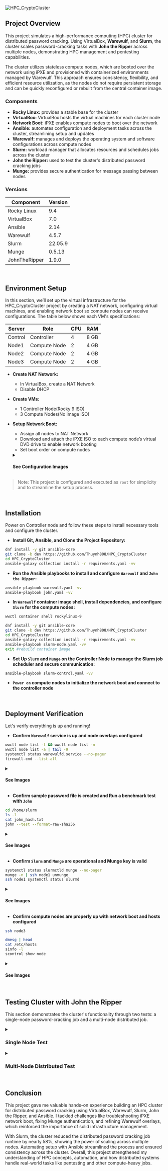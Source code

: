 ![HPC_CryptoCluster](https://i.imgur.com/31TiOpL.png)

## Project Overview
This project simulates a high-performance computing (HPC) cluster for distributed password cracking. Using VirtualBox, **Warewulf**, and **Slurm**, the cluster scales password-cracking tasks with **John the Ripper** across multiple nodes, demonstrating HPC management and pentesting capabilities.

The cluster utilizes stateless compute nodes, which are booted over the network using iPXE and provisioned with containerized environments managed by Warewulf. This approach ensures consistency, flexibility, and efficient resource utilization, as the nodes do not require persistent storage and can be quickly reconfigured or rebuilt from the central container image.

### Components

- **Rocky Linux:** provides a stable base for the cluster
- **VirtualBox:** VirtualBox hosts the virtual machines for each cluster node
- **Network Boot:** iPXE enables compute nodes to boot over the network
- **Ansible:** automates configuration and deployment tasks across the cluster, streamlining setup and updates
- **Warewulf:** manages and deploys the operating system and software configurations across compute nodes
- **Slurm:** workload manager that allocates resources and schedules jobs across the cluster
- **John the Ripper:** used to test the cluster's distributed password cracking jobs
- **Munge:** provides secure authentication for message passing between nodes

### Versions

| Component      | Version  |
|----------------|----------|
| Rocky Linux    | 9.4      |
| VirtualBox     | 7.0      |   
| Ansible        | 2.14     |   
| Warewulf       | 4.5.7    |   
| Slurm          | 22.05.9  |
| Munge          | 0.5.13   |
| JohnTheRipper  | 1.9.0    |

<br>

## Environment Setup

In this section, we’ll set up the virtual infrastructure for the HPC_CryptoCluster project by creating a NAT network, configuring virtual machines, and enabling network boot so compute nodes can receive configurations. The table below shows each VM's specifications:

| Server         | Role              | CPU | RAM  |
|----------------|-------------------|-----|------|
| Control        | Controller        | 4   | 8 GB |
| Node1          | Compute Node      | 2   | 4 GB |     
| Node2          | Compute Node      | 2   | 4 GB |    
| Node3          | Compute Node      | 2   | 4 GB |  

- **Create NAT Network:**
  - In VirtualBox, create a NAT Network
  - Disable DHCP
- **Create VMs:**
  - 1 Controller Node(Rocky 9 ISO)
  - 3 Compute Nodes(No image ISO)
- **Setup Network Boot:**
  - Assign all nodes to NAT Network
  - Download and attach the iPXE ISO to each compute node’s virtual DVD drive to enable network booting
  - Set boot order on compute nodes
  <details close>
  <summary> <h4>See Configuration Images</h4> </summary>
  
  ![HPC_CryptoCluster](https://i.imgur.com/v4cEmFA.png)
  ![HPC_CryptoCluster](https://i.imgur.com/ggrAsG8.png)
  ![HPC_CryptoCluster](https://i.imgur.com/FaFgG7i.png)

  </details>
> Note: This project is configured and executed as `root` for simplicity and to streamline the setup process.
<br>   

## Installation

Power on Controller node and follow these steps to install necessary tools and configure the cluster.

- **Install Git, Ansible, and Clone the Project Repository:**
```bash
dnf install -y git ansible-core
git clone -b dev https://github.com/Thuynh808/HPC_CryptoCluster
cd HPC_CryptoCluster
ansible-galaxy collection install -r requirements.yaml -vv
```
- **Run the Ansible playbooks to install and configure `Warewulf` and `John the Ripper`:**
```bash
ansible-playbook warewulf.yaml -vv
ansible-playbook john.yaml -vv
```
- **In `Warewulf` container image shell, install dependencies, and configure `Slurm` for the compute nodes:**
```bash
wwctl container shell rockylinux-9
```
```bash
dnf install -y git ansible-core
git clone -b dev https://github.com/Thuynh808/HPC_CryptoCluster
cd HPC_CryptoCluster
ansible-galaxy collection install -r requirements.yaml -vv
ansible-playbook slurm-node.yaml -vv
exit #rebuild container image
```
- **Set Up `Slurm` and `Munge` on the Controller Node to manage the Slurm job scheduler and secure communication:**
```bash
ansible-playbook slurm-control.yaml -vv
```
- **`Power on` compute nodes to initialize the network boot and connect to the controller node**

<br>

## Deployment Verification

Let's verify everything is up and running!

- **Confirm `Warewulf` service is up and node overlays configured**
```bash
wwctl node list -l && wwctl node list -n
wwctl node list -a | tail -9
systemctl status warewulfd.service --no-pager
firewall-cmd --list-all
```
  <details close>
  <summary> <h4>See Images</h4> </summary>
  
  ![HPC_CryptoCluster](https://i.imgur.com/Julx1xb.png)
  ![HPC_CryptoCluster](https://i.imgur.com/82vV2aF.png)
  <br><br>
  </details>
  
- **Confirm sample password file is created and Run a benchmark test with `John`**
```bash
cd /home/slurm
ls -l
cat john_hash.txt
john --test --format=raw-sha256
```
  <details close>
  <summary> <h4>See Images</h4> </summary>
  
  ![HPC_CryptoCluster](https://i.imgur.com/UCc5IMD.png)
  <br><br>
  </details>
  
- **Confirm `Slurm` and `Munge` are operational and Munge key is valid**
```bash
systemctl status slurmctld munge --no-pager
munge -n | ssh node1 unmunge
ssh node1 systemctl status slurmd
```
  <details close>
  <summary> <h4>See Images</h4> </summary>
  
  ![HPC_CryptoCluster](https://i.imgur.com/AvlmOHC.png)
  ![HPC_CryptoCluster](https://i.imgur.com/zQkYUcj.png)
  <br><br>
  </details>
  
- **Confirm compute nodes are properly up with network boot and hosts configured**
```bash
ssh node3
```
```bash
dmesg | head
cat /etc/hosts
sinfo -l
scontrol show node
```
  <details close>
  <summary> <h4>See Images</h4> </summary>
    
  ![HPC_CryptoCluster](https://i.imgur.com/xY4asql.png)
  ![HPC_CryptoCluster](https://i.imgur.com/RHsmczr.png)
  <br><br>
  </details>
<br>   


## Testing Cluster with John the Ripper

This section demonstrates the cluster's functionality through two tests: a single-node password-cracking job and a multi-node distributed job.

<details close>
<summary> <h3>Single Node Test</h3> </summary>

- **Submit the sbatch password-cracking job on a single compute node**
```bash
cd /home/slurm
sbatch john_test.sh
```
- **Verify the job is submitted and running on single node**
```bash
sinfo -l
scontrol show job <JobId>
```
![HPC_CryptoCluster](https://i.imgur.com/MnZO0Tu.png)

- With 2 cpus, Slurm can be configured to allocate 2 processes to split the load of the job
     
![HPC_CryptoCluster](https://i.imgur.com/lk5kop8.png)  

- **Confirm finished job and view results**
```bash
scontrol show job <JobId>
cat /home/slurm/john_result.log
```

- The job ran efficiently and recovered all 10 target passwords within 16 minutes and 22 seconds, confirming the effectiveness of the single-node configuration for password cracking.
    
![HPC_CryptoCluster](https://i.imgur.com/kv4N547.png)

</details>

<details close>
<summary> <h3>Multi-Node Distributed Test</h3> </summary>
  
- **Now we'll submit the distributed job**
```bash
cd /home/slurm
sbatch john_distributed.sh
sleep 5
sinfo -l
scontrol show job <JobId>
```

- The job is allocated across three nodes (node[1-3]), with each node contributing 2 CPUs for a total of 6 CPUs.
    
![HPC_CryptoCluster](https://i.imgur.com/4Sp87TD.png)
  
- **Confirm job finished and view results**
```bash
scontrol show job <JobId>
cat /home/slurm/john_distributed_result.log
```

**Analysis:**
- The distributed job completed in 6 minutes and 52 seconds, demonstrating a significant reduction in runtime compared to the single-node test (16 minutes and 22 seconds).
- All 10 passwords were successfully recovered, showcasing the cluster's ability to handle distributed workloads efficiently.
- The multi-node distributed test highlights the efficiency and scalability of the cluster. By utilizing three nodes, the runtime was reduced by nearly 58% compared to the single-node test.
- All 10 passwords were successfully cracked, demonstrating the cluster's capability to handle resource-intensive tasks efficiently while maintaining accuracy.
    
![HPC_CryptoCluster](https://i.imgur.com/qB3Oj56.png) 

</details>
<br>

## Conclusion

This project gave me valuable hands-on experience building an HPC cluster for distributed password cracking using VirtualBox, Warewulf, Slurm, John the Ripper, and Ansible. I tackled challenges like troubleshooting iPXE network boot, fixing Munge authentication, and refining Warewulf overlays, which reinforced the importance of solid infrastructure management.

With Slurm, the cluster reduced the distributed password cracking job runtime by nearly 58%, showing the power of scaling across multiple nodes. Automating setup with Ansible streamlined the process and ensured consistency across the cluster. Overall, this project strengthened my understanding of HPC concepts, automation, and how distributed systems handle real-world tasks like pentesting and other compute-heavy jobs.
